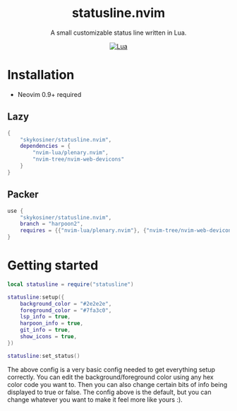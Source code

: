 <div align="center">

# statusline.nvim
A small customizable status line written in Lua.

[![Lua](https://img.shields.io/badge/Lua-blue.svg?style=for-the-badge&logo=lua)](http://www.lua.org)

</div>

# Installation
* Neovim 0.9+ required
## Lazy
```lua
{
    "skykosiner/statusline.nvim",
    dependencies = {
        "nvim-lua/plenary.nvim",
        "nvim-tree/nvim-web-devicons"
    }
}
```
## Packer
```lua
use {
    "skykosiner/statusline.nvim",
    branch = "harpoon2",
    requires = {{"nvim-lua/plenary.nvim"}, {"nvim-tree/nvim-web-devicons" }}
}
```

# Getting started
```lua
local statusline = require("statusline")

statusline:setup({
    background_color = "#2e2e2e",
    foreground_color = "#7fa3c0",
    lsp_info = true,
    harpoon_info = true,
    git_info = true,
    show_icons = true,
})

statusline:set_status()
```

The above config is a very basic config needed to get everything setup
correctly. You can edit the background/foreground color using any hex color
code you want to. Then you can also change certain bits of info being displayed
to true or false. The config above is the default, but you can change
whatever you want to make it feel more like yours :).
